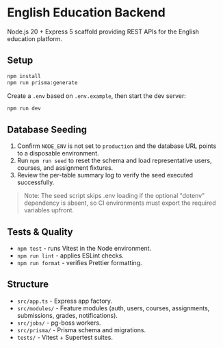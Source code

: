 ﻿

# English Education Backend

Node.js 20 + Express 5 scaffold providing REST APIs for the English education platform.

## Setup
```bash
npm install
npm run prisma:generate
```

Create a `.env` based on `.env.example`, then start the dev server:
```bash
npm run dev
```

## Database Seeding
1. Confirm `NODE_ENV` is not set to `production` and the database URL points to a disposable environment.
2. Run `npm run seed` to reset the schema and load representative users, courses, and assignment fixtures.
3. Review the per-table summary log to verify the seed executed successfully.
> Note: The seed script skips .env loading if the optional "dotenv" dependency is absent, so CI environments must export the required variables upfront.

## Tests & Quality
- `npm test` - runs Vitest in the Node environment.
- `npm run lint` - applies ESLint checks.
- `npm run format` - verifies Prettier formatting.

## Structure
- `src/app.ts` - Express app factory.
- `src/modules/` - Feature modules (auth, users, courses, assignments, submissions, grades, notifications).
- `src/jobs/` - pg-boss workers.
- `src/prisma/` - Prisma schema and migrations.
- `tests/` - Vitest + Supertest suites.


